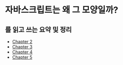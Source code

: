 # 자바스크립트는 왜 그 모양일까?

## 를 읽고 쓰는 요약 및 정리

- [Chapter 2](./chap2.md)
- [Chapter 3](./chap3.md)
- [Chapter 4](./chap4.md)
- [Chapter 5](./chap5.md)
